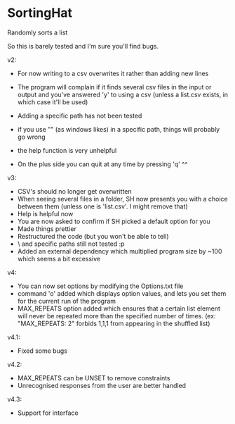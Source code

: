 # SortingHat
Randomly sorts a list

So this is barely tested and I'm sure you'll find bugs.
 
v2:

- For now writing to a csv overwrites it rather than adding new lines
- The program will complain if it finds several csv files in the input or output and you've answered 'y' to using a csv (unless a list.csv exists, in which case it'll be used)
- Adding a specific path has not been tested
- if you use "\" (as windows likes) in a specific path, things will probably go wrong
- the help function is very unhelpful

- On the plus side you can quit at any time by pressing 'q' ^^

v3:

- CSV's should no longer get overwritten
- When seeing several files in a folder, SH now presents you with a choice between them (unless one is 'list.csv'. I might remove that)
- Help is helpful now
- You are now asked to confirm if SH picked a default option for you
- Made things prettier
- Restructured the code (but you won't be able to tell)
- \ and specific paths still not tested :p
- Added an external dependency which multiplied program size by ~100 which seems a bit excessive

v4: 

- You can now set options by modifying the Options.txt file
- command 'o' added which displays option values, and lets you set them for the current run of the program
- MAX_REPEATS option added which ensures that a certain list element will never be repeated more than the specified number of times. 
(ex: "MAX_REPEATS: 2" forbids 1,1,1 from appearing in the shuffled list) 

v4.1:

- Fixed some bugs

v4.2:

- MAX_REPEATS can be UNSET to remove constraints
- Unrecognised responses from the user are better handled

v4.3:
- Support for interface
